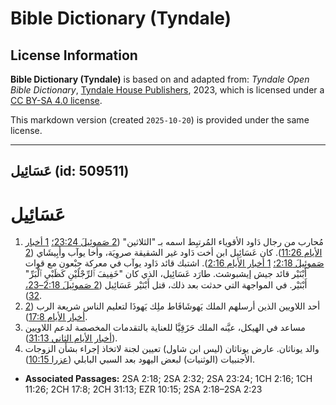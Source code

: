 # Bible Dictionary (Tyndale)

## License Information

**Bible Dictionary (Tyndale)** is based on and adapted from: _Tyndale Open Bible Dictionary_, [Tyndale House Publishers](https://tyndaleopenresources.com/), 2023, which is licensed under a [CC BY-SA 4.0 license](https://creativecommons.org/licenses/by-sa/4.0/legalcode.en).

This markdown version (created `2025-10-20`) is provided under the same license.



--------------------------------

## عَسَائِيل (id: 509511)

عَسَائِيل
=========

1. مُحارب من رجال دَاود الأقوياء المُرتبِط اسمه بـ "الثلاثين" ([2 صَموئِيلَ 23:24؛](https://ref.ly/2Sam23:24) [1 أخبار الأيام 11:26](https://ref.ly/1Chr11:26)). كان عَسَائِيل ابن أخت دَاود غير الشقيقة صروِيَة، وأخا يوآب وأَبِيشَاي ([2 صَموئِيلَ 2:18؛](https://ref.ly/2Sam2:18) [1 أخبار الأيام 2:16](https://ref.ly/1Chr2:16)). اشتبك قائد دَاود يوآب في معركة جِبْعون مع قوات أَبْنَيْر قائد جيش إيشبوشث. طارَد عَسَائِيل، الذي كان "خَفِيفَ ٱلرِّجْلَيْنِ كَظَبْيِ ٱلْبَرِّ" أَبْنَيْر. في المواجهة التي حدثت بعد ذلك، قتل أَبْنَيْر عَسَائِيل ([2 صَموئِيلَ 2:18–23، 32](https://ref.ly/2Sam2:18-2Sam2:23,2Sam2:32)).
2. أحد اللاويين الذين أرسلهم الملك يَهوشَافَاط ملِك يَهوذَا لتعليم الناس شريعة الرب ([2 أخبار الأيام 17:8](https://ref.ly/2Chr17:8)).
3. مساعد في الهيكل، عيَّنه الملك حَزَقِيَّا للعناية بالتقدمات المخصصة لدعم اللاويين ([أخبار الأيام الثاني 31:13](https://ref.ly/2Chr31:13)).
4. والد يوناثان. عارض يوناثان (ليس ابن شاول) تعيين لجنة لاتخاذ إجراء بشأن الزوجات الأجنبيات (الوثنيات) لبعض اليهود بعد السبي البابلي ([عزرا 10:15](https://ref.ly/Ezra10:15)).

* **Associated Passages:** 2SA 2:18; 2SA 2:32; 2SA 23:24; 1CH 2:16; 1CH 11:26; 2CH 17:8; 2CH 31:13; EZR 10:15; 2SA 2:18–2SA 2:23

